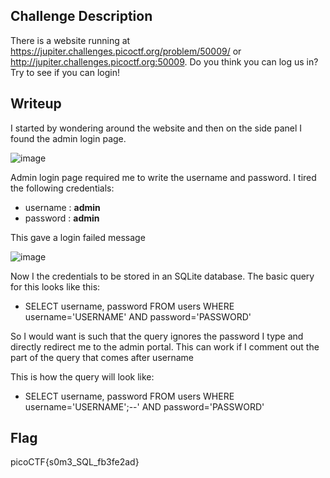 ## Challenge Description
There is a website running at https://jupiter.challenges.picoctf.org/problem/50009/ or http://jupiter.challenges.picoctf.org:50009. 
Do you think you can log us in? Try to see if you can login!

## Writeup
I started by wondering around the website and then on the side panel I found the admin login page.

![image](https://github.com/AKripper/COPS-CSOC/assets/167231621/9c5b9889-c045-4d85-9287-ec1088d29ed3)

Admin login page required me to write the username and password. I tired the following credentials:
- username : **admin**
- password : **admin**

This gave a login failed message

![image](https://github.com/AKripper/COPS-CSOC/assets/167231621/51f0b3ed-75ca-4ab4-8c0e-c496aa0ad01d)

Now I the credentials to be stored in an SQLite database. The basic query for this looks like this:

- SELECT username, password FROM users WHERE username='USERNAME' AND password='PASSWORD'

So I would want is such that the query ignores the password I type and directly redirect me to the admin portal. This can work if I comment out the part of the query that comes after username

This is how the query will look like:
- SELECT username, password FROM users WHERE username='USERNAME';--' AND password='PASSWORD'

## Flag
picoCTF{s0m3_SQL_fb3fe2ad}
